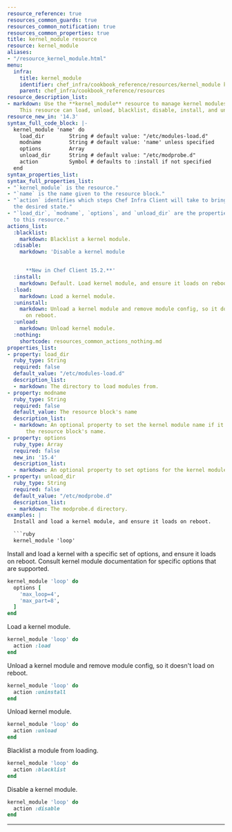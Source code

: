 ```yaml
---
resource_reference: true
resources_common_guards: true
resources_common_notification: true
resources_common_properties: true
title: kernel_module resource
resource: kernel_module
aliases:
- "/resource_kernel_module.html"
menu:
  infra:
    title: kernel_module
    identifier: chef_infra/cookbook_reference/resources/kernel_module kernel_module
    parent: chef_infra/cookbook_reference/resources
resource_description_list:
- markdown: Use the **kernel_module** resource to manage kernel modules on Linux systems.
    This resource can load, unload, blacklist, disable, install, and uninstall modules.
resource_new_in: '14.3'
syntax_full_code_block: |-
  kernel_module 'name' do
    load_dir        String # default value: "/etc/modules-load.d"
    modname         String # default value: 'name' unless specified
    options         Array
    unload_dir      String # default value: "/etc/modprobe.d"
    action          Symbol # defaults to :install if not specified
  end
syntax_properties_list: 
syntax_full_properties_list:
- "`kernel_module` is the resource."
- "`name` is the name given to the resource block."
- "`action` identifies which steps Chef Infra Client will take to bring the node into
  the desired state."
- "`load_dir`, `modname`, `options`, and `unload_dir` are the properties available
  to this resource."
actions_list:
  :blacklist:
    markdown: Blacklist a kernel module.
  :disable:
    markdown: 'Disable a kernel module


      **New in Chef Client 15.2.**'
  :install:
    markdown: Default. Load kernel module, and ensure it loads on reboot.
  :load:
    markdown: Load a kernel module.
  :uninstall:
    markdown: Unload a kernel module and remove module config, so it doesn't load
      on reboot.
  :unload:
    markdown: Unload kernel module.
  :nothing:
    shortcode: resources_common_actions_nothing.md
properties_list:
- property: load_dir
  ruby_type: String
  required: false
  default_value: "/etc/modules-load.d"
  description_list:
  - markdown: The directory to load modules from.
- property: modname
  ruby_type: String
  required: false
  default_value: The resource block's name
  description_list:
  - markdown: An optional property to set the kernel module name if it differs from
      the resource block's name.
- property: options
  ruby_type: Array
  required: false
  new_in: '15.4'
  description_list:
  - markdown: An optional property to set options for the kernel module.
- property: unload_dir
  ruby_type: String
  required: false
  default_value: "/etc/modprobe.d"
  description_list:
  - markdown: The modprobe.d directory.
examples: |
  Install and load a kernel module, and ensure it loads on reboot.

  ```ruby
  kernel_module 'loop'
  ```

  Install and load a kernel with a specific set of options, and ensure it loads on reboot. Consult kernel module
  documentation for specific options that are supported.

  ```ruby
  kernel_module 'loop' do
    options [
      'max_loop=4',
      'max_part=8',
    ]
  end
  ```

  Load a kernel module.

  ```ruby
  kernel_module 'loop' do
    action :load
  end
  ```

  Unload a kernel module and remove module config, so it doesn't load on reboot.

  ```ruby
  kernel_module 'loop' do
    action :uninstall
  end
  ```

  Unload kernel module.

  ```ruby
  kernel_module 'loop' do
    action :unload
  end
  ```

  Blacklist a module from loading.

  ```ruby
  kernel_module 'loop' do
    action :blacklist
  end
  ```

  Disable a kernel module.

  ```ruby
  kernel_module 'loop' do
    action :disable
  end
  ```
---
```

